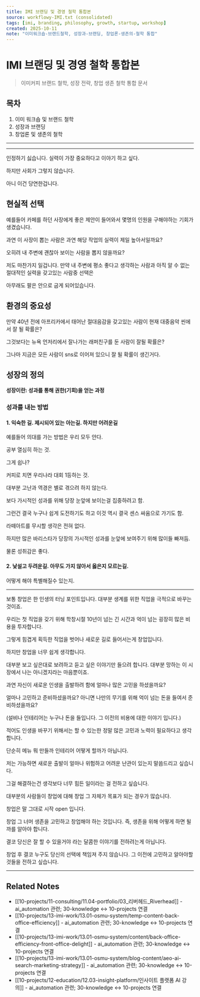 ```yaml
---
title: IMI 브랜딩 및 경영 철학 통합본
source: workflowy-IMI.txt (consolidated)
tags: [imi, branding, philosophy, growth, startup, workshop]
created: 2025-10-11
note: "이미워크숍-브랜드철학, 성장과-브랜딩, 창업론-생존의-철학 통합"
---
```


# IMI 브랜딩 및 경영 철학 통합본

> 이미커피 브랜드 철학, 성장 전략, 창업 생존 철학 통합 문서

## 목차
1. 이미 워크숍 및 브랜드 철학
2. 성장과 브랜딩
3. 창업론 및 생존의 철학

---



---


인정하기 싫습니다. 실력이 가장 중요하다고 이야기 하고 싶다.

하지만 사회가 그렇지 않습니다.

아니 이건 당연한겁니다.

## 현실적 선택

예를들어 카페를 하던 사장에게 좋은 제안이 들어와서 몇명의 인원을 구해야하는 기회가 생겼습니다.

과연 이 사장이 뽑는 사람은 과연 해당 작업의 실력이 제일 높아서일까요?

오히려 내 주변에 괜찮아 보이는 사람을 뽑지 않을까요?

저도 마찬가지 일겁니다. 만약 내 주변에 평소 좋다고 생각하는 사람과 아직 알 수 없는 절대적인 실력을 갖고있는 사람중 선택은

아무래도 팔은 안으로 굽게 되어있습니다.

## 환경의 중요성

만약 40년 전에 아프리카에서 태어난 절대음감을 갖고있는 사람이 현재 대중음악 씬에서 잘 될 확률은?

그것보다는 뉴욕 언저리에서 잘나가는 래퍼친구를 둔 사람이 잘될 확률은?

그나마 지금은 모든 사람이 sns로 이어져 있으니 잘 될 확률이 생긴거다.

## 성장의 정의

**성장이란: 성과를 통해 권한(기회)을 얻는 과정**

### 성과를 내는 방법

#### 1. 익숙한 길. 제시되어 있는 아는길. 하지만 어려운길

예를들어 의대를 가는 방법은 우리 모두 안다.

공부 열심히 하는 것.

그게 쉽나?

커피로 치면 우리나라 대회 1등하는 것.

대부분 고난과 역경은 별로 겪으려 하지 않는다.

보다 가시적인 성과를 위해 당장 눈앞에 보이는걸 집중하려고 함.

그런건 결국 누구나 쉽게 도전하기도 하고 이것 역시 결국 센스 싸움으로 가기도 함.

라떼아트를 무시할 생각은 전혀 없다.

하지만 많은 바리스타가 당장의 가시적인 성과를 눈앞에 보여주기 위해 많이들 빠져듬.

물론 성취감은 좋다.

#### 2. 낯설고 두려운길. 아무도 가지 않아서 옳은지 모르는길.

어떻게 해야 특별해질수 있는지.


---


보통 창업은 한 인생의 터닝 포인트입니다. 대부분 생계를 위한 직업을 극적으로 바꾸는 것이죠.

우리는 첫 직업을 갖기 위해 학창시절 10년이 넘는 긴 시간과 억이 넘는 굉장히 많은 비용을 투자합니다.

그렇게 힘겹게 획득한 직업을 벗어나 새로운 길로 들어서는게 창업입니다.

하지만 창업을 너무 쉽게 생각합니다.

대부분 보고 싶은대로 보려하고 듣고 싶은 이야기만 들으려 합니다. 대부분 망하는 이 시장에서 나는 아니겠지라는 마음뿐이죠.

과연 자신이 새로운 인생을 출발하려 함에 얼마나 많은 고민을 하셨을까요?

얼마나 고민하고 준비하셨을까요? 아니면 나만의 무기를 위해 억이 넘는 돈을 들여서 준비하셨을까요?

(설비나 인테리어는 누구나 돈을 들입니다. 그 이전의 비용에 대한 이야기 입니다.)

적어도 인생을 바꾸기 위해서는 할 수 있는한 정말 많은 고민과 노력이 필요하다고 생각합니다.

단순히 메뉴 뭐 만들까 인테리어 어떻게 할까가 아닙니다.

저는 가능하면 새로운 출발이 얼마나 위험하고 어려운 난관이 있는지 말씀드리고 싶습니다.

그걸 해결하는건 생각보다 너무 힘든 일이라는 걸 전하고 싶습니다.

대부분의 사람들이 창업에 대해 창업 그 자체가 목표가 되는 경우가 많습니다.

창업은 말 그대로 시작 open 입니다.

창업 그 너머 생존을 고민하고 창업해야 하는 것입니다. 즉, 생존을 위해 어떻게 하면 될까를 알아야 합니다.

결코 당신은 잘 할 수 있을거야 라는 달콤한 이야기를 전하려는게 아닙니다.

창업 후 결코 누구도 당신의 선택에 책임져 주지 않습니다. 그 이전에 고민하고 알아야할 것들을 전하고 싶습니다.


---

## Related Notes

- [[10-projects/11-consulting/11.04-portfolio/03_리버헤드_Riverhead]] - ai_automation 관련; 30-knowledge ↔ 10-projects 연결
- [[10-projects/13-imi-work/13.01-osmu-system/temp-content-back-office-efficiency]] - ai_automation 관련; 30-knowledge ↔ 10-projects 연결
- [[10-projects/13-imi-work/13.01-osmu-system/content/back-office-efficiency-front-office-delight]] - ai_automation 관련; 30-knowledge ↔ 10-projects 연결
- [[10-projects/13-imi-work/13.01-osmu-system/blog-content/aeo-ai-search-marketing-strategy]] - ai_automation 관련; 30-knowledge ↔ 10-projects 연결
- [[10-projects/12-education/12.03-insight-platform/인사이트 플랫폼 AI 강의]] - ai_automation 관련; 30-knowledge ↔ 10-projects 연결
